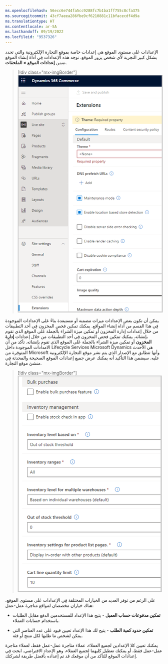 ```yaml
---
ms.openlocfilehash: 56ecc6e744fa5cc9288fc7b1ba1ff755c8cfa375
ms.sourcegitcommit: 43cf7aeea286fbe9cf6210881c11bfacecdf4d9a
ms.translationtype: HT
ms.contentlocale: ar-SA
ms.lasthandoff: 09/19/2022
ms.locfileid: "9537326"
---
```

الإعدادات عَلى مستوى الموقع هي إعدادات خاصة بموقع التجارة الإلكترونية والتي تحدد بشكل كبير التجربة لأي شخص يزور الموقع. توجد هذه الإعدادات فِي أداة إنشاء الموقع ضمن **إعدادات الموقع > الملحقات**.

> [!div class="mx-imgBorder"]
> [![لقطة شاشة لإعدادات مستوى الموقع ضمن الملحقات.](../media/site-level-settings.png)](../media/site-level-settings.png#lightbox)

يمكن أن تكون بعض الإعدادات ميزات مضمنة أو مستبعدة بناءً عَلى الإعدادات الموجودة فِي هذا القسم من أداة إنشاء المواقع. يمكنك تمكين فحص المخزون فِي أحد التطبيقات من خلال إعدادات إدارة المخزون أو تمكين ميزة الشراء بالجملة عَلى الموقع الذي تقوم بإنشائه. يمكنك تمكين فحص المخزون فِي أحد التطبيقات من خلال إعدادات **إدارة المخزون** أو تمكين ميزة الشراء بالجملة عَلى الموقع الذي تقوم بإنشائه. تأكد من أن الامدادات الموجودة داخل Lifecycle Services Microsoft Dynamics هي الأحدث المتوفرة من Microsoft وأنها تتطابق مع الإصدار الذي يتم نشر موقع التجارة الإلكترونية عليه. سيضمن هذا التأكيد أنه يمكنك عرض جميع إعدادات الموقع الصحيحة والمحدثة فِي منشئ موقع التجارة.

> [!div class="mx-imgBorder"]
> [![لقطة شاشة لإعدادات مستوى الموقع الإضافية.](../media/site-level-settings-extensions.png)](../media/site-level-settings-extensions.png#lightbox)

على الرغم من توفر العديد من الخيارات المختلفة فِي الإعدادات عَلى مستوى الموقع، هناك خياران مخصصان لمواقع متاجرة عمل-عمل:

-   **تمكين مدفوعات حساب العميل** - يتيح هذا الإعداد للمستخدمين الدفع مقابل الطلبات باستخدام حسابات العملاء.

-   **تمكين حدود كمية الطلب** - يتيح لك هذا الإعداد تعيين قيود عَلى عدد العناصر التي يمكن لشخص ما طلبها لكل منتج أو فئة.

يمكنك تعيين كلا الإعدادين لجميع العملاء، عملاء متاجرة عمل-عمل فقط، لعملاء متاجرة عمل-عمل فقط، أو يمكنك تعطيل كليهما لجميع العملاء، وهو الإعداد الافتراضي. ابحث فِي إعدادات الموقع للتأكد من أن موقعك قد تم إعداده بأفضل طريقة لشركتك.

